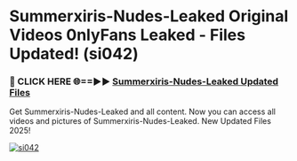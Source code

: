 # Summerxiris-Nudes-Leaked Original Videos 0nlyFans Leaked - Files Updated! (si042)

<h3>🔴 CLICK HERE 🌐==►► <a href="https://tinyurl.com/yrmya6cz" rel="nofollow">Summerxiris-Nudes-Leaked Updated Files</a></h3>

Get Summerxiris-Nudes-Leaked and all content. Now you can access all videos and pictures of Summerxiris-Nudes-Leaked. New Updated Files 2025!

[![si042](https://i.imgur.com/FMdXYCs.gif)](https://tinyurl.com/yrmya6cz)
